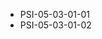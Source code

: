 <!--
    ATTENTION: This file was generated via gradle!
               Do NOT manually edit this file! Any such changes will be overwritten!
-->
* PSI-05-03-01-01
* PSI-05-03-01-02
